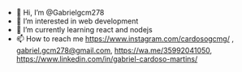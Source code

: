- 👋 Hi, I’m @Gabrielgcm278
- 👀 I’m interested in web development
- 🌱 I’m currently learning react and nodejs
- 📫 How to reach me https://www.instagram.com/cardosogcmg/ , gabriel.gcm278@gmail.com, https://wa.me/35992041050, https://www.linkedin.com/in/gabriel-cardoso-martins/

<!---
Gabrielgcm278/Gabrielgcm278 is a ✨ special ✨ repository because its `README.md` (this file) appears on your GitHub profile.
You can click the Preview link to take a look at your changes.
--->
